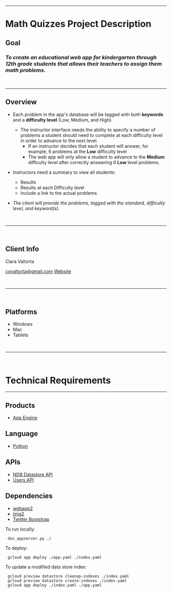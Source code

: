 ****
# Math Quizzes Project Description

## Goal
### _To create an educational web app for kindergarten through 12th grade students that allows their teachers to assign them math problems._

&nbsp;

****
## Overview
* Each problem in the app's database will be tagged with both **keywords** and a **difficulty level** (Low, Medium, and High).
  * The instructor interface needs the ability to specify a number of problems a student should need to complete at each difficulty level in order to advance to the next level.
    * If an instructor decides that each student will answer, for example, 6 problems at the **Low** difficulty level
    * The web app will only allow a student to advance to the **Medium** difficulty level after correctly answering 6  **Low** level problems. 

* Instructors need a summary to view all students:
  * Results 
  * Results at each Difficulty level
  * Include a link to the actual problems

* _The client will provide the problems, tagged with the standard, difficulty level, and keyword(s)._

&nbsp;

****

&nbsp;

## Client Info
Clara Valtorta

[cgvaltorta@gmail.com]()
[Website](https://www.linkedin.com/in/clara-valtorta-2b579a1b)

&nbsp;

****

&nbsp;

## Platforms
* Windows
* Mac
* Tablets

&nbsp;

****

&nbsp;



# Technical Requirements

***

## Products
- [App Engine][1]

## Language
- [Python][2]

## APIs
- [NDB Datastore API][3]
- [Users API][4]

## Dependencies
- [webapp2][5]
- [jinja2][6]
- [Twitter Bootstrap][7]

[1]: https://developers.google.com/appengine
[2]: https://python.org
[3]: https://developers.google.com/appengine/docs/python/ndb/
[4]: https://developers.google.com/appengine/docs/python/users/
[5]: http://webapp-improved.appspot.com/
[6]: http://jinja.pocoo.org/docs/
[7]: http://twitter.github.com/bootstrap/


To run locally:

     dev_appserver.py ./
     
To deploy:

     gcloud app deploy ./app.yaml ./index.yaml

To update a modified data store index:

     gcloud preview datastore cleanup-indexes ./index.yaml
     gcloud preview datastore create-indexes ./index.yaml
     gcloud app deploy ./index.yaml ./app.yaml
